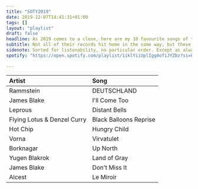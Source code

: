 ```yaml
---
title: "SOTY2019"
date: 2019-12-07T14:41:31+01:00
tags: []
layout: "playlist"
draft: false
headline: As 2019 comes to a close, here are my 10 favourite songs of the year
subtitle: Not all of their records hit home in the same way, but these songs, individually, made a big mark
sidenote: Sorted for listenability, no particular order. Except as always, 1 which, in my humble opinion, led the pack this year.
spotify: "https://open.spotify.com/playlist/1iklYiiUplIgg4ofiJYZbz?si=PXyis4jRSfOV-_-Q-QnhpQ"

---
```


|Artist| Song|
|:----------|:----------|
| Rammstein | DEUTSCHLAND|
| James Blake | I'll Come Too|
| Leprous | Distant Bells|
| Flying Lotus & Denzel Curry | Black Balloons Reprise|
| Hot Chip | Hungry Child|
| Vorna | Virvatulet|
| Borknagar | Up North|
| Yugen Blakrok | Land of Gray|
| James Blake | Don't Miss It|
| Alcest | Le Miroir|